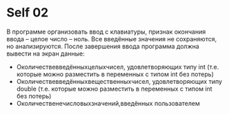 ﻿# Self 02

В программе организовать ввод с клавиатуры, признак окончания ввода – целое число – ноль. Все введённые значения не сохраняются, но анализируются. После завершения ввода программа должна вывести на экран данные:

* Околичествевведённыхцелыхчисел, удовлетворяющих типу int (т.е. которые можно разместить в переменных с типом int без потерь)
* Околичествевведённыхвещественныхчисел, удовлетворяющих типу double (т.е. которые можно разместить в переменных с типом int без потерь)
* Околичественечисловыхзначений,введённых пользователем
